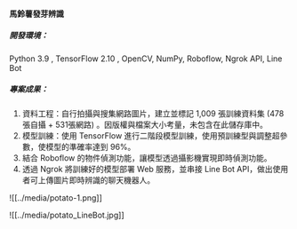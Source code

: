 #### 馬鈴薯發芽辨識

##### 開發環境：

Python 3.9 , TensorFlow 2.10 , OpenCV, NumPy, Roboflow, Ngrok API, Line Bot

##### 專案成果：

1. 資料工程：自行拍攝與搜集網路圖片，建立並標記 1,009 張訓練資料集 (478張自攝 + 531張網路) 。因版權與檔案大小考量，未包含在此儲存庫中。
2. 模型訓練：使用 TensorFlow 進行二階段模型訓練，使用預訓練型與調整超參數，使模型的準確率達到 96%。
3. 結合 Roboflow 的物件偵測功能，讓模型透過攝影機實現即時偵測功能。
4. 透過 Ngrok 將訓練好的模型部署 Web 服務，並串接 Line Bot API，做出使用者可上傳圖片即時辨識的聊天機器人。



!\[\[../media/potato-1.png]]

!\[\[../media/potato\_LineBot.jpg]]




